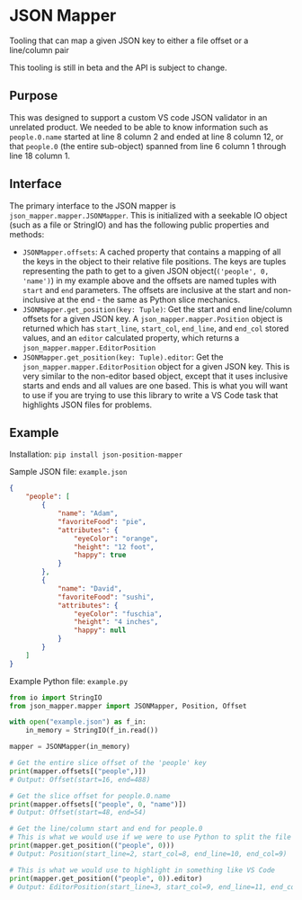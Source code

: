 # JSON Mapper

Tooling that can map a given JSON key to either a file offset or a line/column pair

This tooling is still in beta and the API is subject to change.

## Purpose

This was designed to support a custom VS code JSON validator in an unrelated product. We needed to be able to know information such as `people.0.name` started at line 8 column 2 and ended at line 8 column 12, or that `people.0` (the entire sub-object) spanned from line 6 column 1 through line 18 column 1.

## Interface

The primary interface to the JSON mapper is `json_mapper.mapper.JSONMapper`. This is initialized with a seekable IO object (such as a file or StringIO) and has the following public properties and methods:

- `JSONMapper.offsets`: A cached property that contains a mapping of all the keys in the object to their relative file positions. The keys are tuples representing the path to get to a given JSON object(`('people', 0, 'name')`) in my example above and the offsets are named tuples with `start` and `end` parameters. The offsets are inclusive at the start and non-inclusive at the end - the same as Python slice mechanics. 
- `JSONMapper.get_position(key: Tuple)`: Get the start and end line/column offsets for a given JSON key. A `json_mapper.mapper.Position` object is returned which has `start_line`, `start_col`, `end_line`, and `end_col` stored values, and an `editor` calculated property, which returns a `json_mapper.mapper.EditorPosition`
- `JSONMapper.get_position(key: Tuple).editor`: Get the `json_mapper.mapper.EditorPosition` object for a given JSON key. This is very similar to the non-editor based object, except that it uses inclusive starts and ends and all values are one based. This is what you will want to use if you are trying to use this library to write a VS Code task that highlights JSON files for problems.

## Example

Installation: `pip install json-position-mapper`

Sample JSON file: `example.json`

```json
{
    "people": [
        {
            "name": "Adam",
            "favoriteFood": "pie",
            "attributes": {
                "eyeColor": "orange",
                "height": "12 foot",
                "happy": true
            }
        },
        {
            "name": "David",
            "favoriteFood": "sushi",
            "attributes": {
                "eyeColor": "fuschia",
                "height": "4 inches",
                "happy": null
            }
        }
    ]
}
```

Example Python file: `example.py`

```python
from io import StringIO
from json_mapper.mapper import JSONMapper, Position, Offset

with open("example.json") as f_in:
    in_memory = StringIO(f_in.read())

mapper = JSONMapper(in_memory)

# Get the entire slice offset of the 'people' key
print(mapper.offsets[("people",)])
# Output: Offset(start=16, end=488)

# Get the slice offset for people.0.name
print(mapper.offsets[("people", 0, "name")])
# Output: Offset(start=48, end=54)

# Get the line/column start and end for people.0
# This is what we would use if we were to use Python to split the file on line and then use slice mechanics
print(mapper.get_position(("people", 0)))
# Output: Position(start_line=2, start_col=8, end_line=10, end_col=9)

# This is what we would use to highlight in something like VS Code
print(mapper.get_position(("people", 0)).editor)
# Output: EditorPosition(start_line=3, start_col=9, end_line=11, end_col=9)

```
